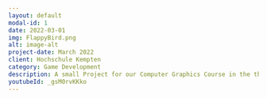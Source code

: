 ```yaml
---
layout: default
modal-id: 1
date: 2022-03-01
img: FlappyBird.png
alt: image-alt
project-date: March 2022
client: Hochschule Kempten
category: Game Development
description: A small Project for our Computer Graphics Course in the third semester. The Models were created by myself in Blender and the Game was created in QT with the SGFramework froum our University, the game logic was mainly from me.
youtubeId: _gsM0rvKKko
---
```

